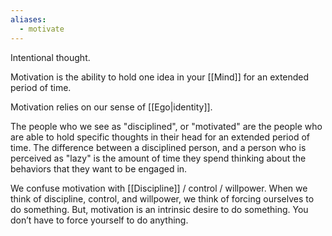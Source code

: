 ```yaml
---
aliases:
  - motivate
---
```

Intentional thought.

Motivation is the ability to hold one idea in your [[Mind]] for an extended period of time.

Motivation relies on our sense of [[Ego|identity]].

The people who we see as "disciplined", or "motivated" are the people who are able to hold specific thoughts in their head for an extended period of time. The difference between a disciplined person, and a person who is perceived as "lazy" is the amount of time they spend thinking about the behaviors that they want to be engaged in.

We confuse motivation with [[Discipline]] / control / willpower. When we think of discipline, control, and willpower, we think of forcing ourselves to do something. But, motivation is an intrinsic desire to do something. You don’t have to force yourself to do anything.